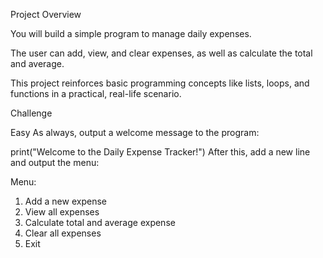 Project Overview

You will build a simple program to manage daily expenses.

The user can add, view, and clear expenses, as well as calculate the total and average.

This project reinforces basic programming concepts like lists, loops, and functions in a practical, real-life scenario.


Challenge

Easy
As always, output a welcome message to the program:

print("Welcome to the Daily Expense Tracker!")
After this, add a new line and output the menu:

Menu:
1. Add a new expense
2. View all expenses
3. Calculate total and average expense
4. Clear all expenses
5. Exit
